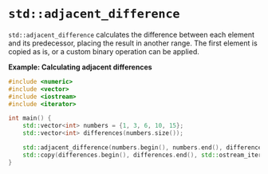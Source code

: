 # `std::adjacent_difference`

`std::adjacent_difference` calculates the difference between each element and its predecessor, placing the result in another range. The first element is copied as is, or a custom binary operation can be applied.

**Example: Calculating adjacent differences**

```cpp
#include <numeric>
#include <vector>
#include <iostream>
#include <iterator>

int main() {
    std::vector<int> numbers = {1, 3, 6, 10, 15};
    std::vector<int> differences(numbers.size());

    std::adjacent_difference(numbers.begin(), numbers.end(), differences.begin());
    std::copy(differences.begin(), differences.end(), std::ostream_iterator<int>(std::cout, " ")); // Output: 1 2 3 4 5
}
```